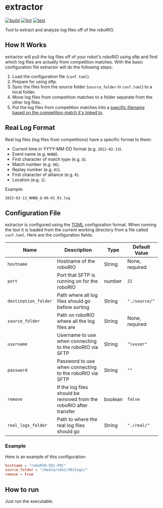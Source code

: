 # extractor

[![build](https://github.com/Team-501-The-PowerKnights/extractor/actions/workflows/build.yml/badge.svg)](https://github.com/Team-501-The-PowerKnights/extractor/actions/workflows/build.yml)
[![lint](https://github.com/Team-501-The-PowerKnights/extractor/actions/workflows/lint.yml/badge.svg)](https://github.com/Team-501-The-PowerKnights/extractor/actions/workflows/lint.yml)
[![test](https://github.com/Team-501-The-PowerKnights/extractor/actions/workflows/test.yml/badge.svg)](https://github.com/Team-501-The-PowerKnights/extractor/actions/workflows/test.yml)

Tool to extract and analyze log files off of the roboRIO.

## How It Works

extractor will pull the log files off of your robot's roboRIO using sftp and find which log files are actually from competition matches. With the basic configuration file extractor will do the following steps:

1. Load the configuration file (`conf.toml`).
2. Prepare for using sftp.
3. Sync the files from the source folder (`source_folder` in `conf.toml`) to a local folder.
4. Move log files from competition matches to a folder separate from the other log files.
5. Put the log files from competition matches into a [specific filename based on the competition match it's linked to](#real-log-format).

## Real Log Format

Real log files (log files from competitions) have a specific format to them:

- Current time in YYYY-MM-DD format (e.g. `2022-02-13`).
- Event name (e.g. `NHBB`).
- First character of match type (e.g. `Q`).
- Match number (e.g. `06`).
- Replay number (e.g. `01`).
- First character of alliance (e.g. `R`).
- Location (e.g. `1`).

Example:

```txt
2022-02-13_NHBB_Q-06-01_R1.log
```

## Configuration File

extractor is configured using the [TOML](https://toml.io/en/) configuration format. When running the tool it is loaded from the current working directory from a file called `conf.toml`. Here are the configuration fields:

| **Name**             | **Description**                                                    | **Type** | **Default Value** |
| -------------------- | ------------------------------------------------------------------ | -------- | ----------------- |
| `hostname`           | Hostname of the roboRIO                                            | String   | None, required    |
| `port`               | Port that SFTP is running on for the roboRIO                       | number   | `22`              |
| `destination_folder` | Path where all log files should go before sorting                  | String   | `"./source/"`     |
| `source_folder`      | Path on roboRIO where all the log files are                        | String   | None, required    |
| `username`           | Username to use when connecting to the roboRIO via SFTP            | String   | `"lvuser"`        |
| `password`           | Password to use when connecting to the roboRIO via SFTP            | String   | `""`              |
| `remove`             | If the log files should be removed from the roboRIO after transfer | boolean  | `false`           |
| `real_logs_folder`   | Path to where the real log files should go                         | String   | `"./real/"`       |

### Example

Here is an example of this configuration:

```toml
hostname = "roboRIO-501-FRC"
source_folder = "/media/sda1/501logs/"
remove = true
```

## How to run

Just run the executable.
